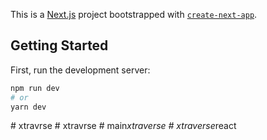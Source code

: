 This is a [Next.js](https://nextjs.org/) project bootstrapped with [`create-next-app`](https://github.com/vercel/next.js/tree/canary/packages/create-next-app).

## Getting Started

First, run the development server:

```bash
npm run dev
# or
yarn dev
```

#   x t r a v r s e  
 #   x t r a v r s e  
 #   m a i n _ x t r a v e r s e  
 #   x t r a v e r s e _ r e a c t  
 
